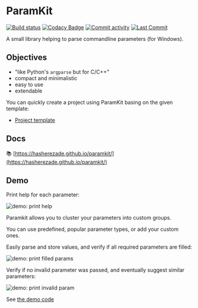# ParamKit
[![Build status](https://ci.appveyor.com/api/projects/status/dw7xwgd9isgvsair?svg=true)](https://ci.appveyor.com/project/hasherezade/paramkit)
[![Codacy Badge](https://app.codacy.com/project/badge/Grade/eb0766850dbf4a389b54aa04ae92906d)](https://app.codacy.com/gh/hasherezade/paramkit/dashboard?branch=master)
[![Commit activity](https://img.shields.io/github/commit-activity/m/hasherezade/paramkit)](https://github.com/hasherezade/paramkit/commits)
[![Last Commit](https://img.shields.io/github/last-commit/hasherezade/paramkit/master)](https://github.com/hasherezade/paramkit/commits)

A small library helping to parse commandline parameters (for Windows).

Objectives
-
+  "like Python's `argparse` but for C/C++"
+  compact and minimalistic
+  easy to use
+  extendable

You can quickly create a project using ParamKit basing on the given template:

+   [Project template](https://github.com/hasherezade/paramkit_tpl)

Docs
-
📚 [https://hasherezade.github.io/paramkit/](https://hasherezade.github.io/paramkit/)

Demo
-

Print help for each parameter:

<img src="https://raw.githubusercontent.com/hasherezade/paramkit/master/img/demo_help.png" alt="demo: print help" >

Paramkit allows you to cluster your parameters into custom groups. 

You can use predefined, popular parameter types, or add your custom ones.

Easily parse and store values, and verify if all required parameters are filled:

<img src="https://raw.githubusercontent.com/hasherezade/paramkit/master/img/demo_print.png" alt="demo: print filled params" >

Verify if no invalid parameter was passed, and eventually suggest similar parameters:

<img src="https://raw.githubusercontent.com/hasherezade/paramkit/master/img/demo_invalid_param.png" alt="demo: print invalid param" >

See [the demo code](https://github.com/hasherezade/paramkit/tree/master/demo)

